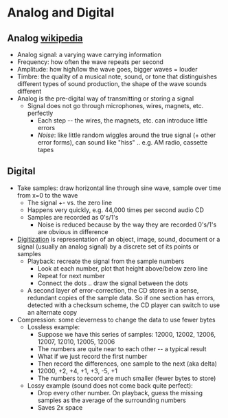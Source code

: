# Analog and Digital

## Analog [wikipedia](http://en.wikipedia.org/wiki/Analog_signal)
- Analog signal: a varying wave carrying information
- Frequency: how often the wave repeats per second
- Amplitude: how high/low the wave goes, bigger waves = louder
- Timbre:  the quality of a musical note, sound, or tone that distinguishes different types of sound production, the shape of the wave sounds different
- Analog is the pre-digital way of transmitting or storing a signal
  - Signal does not go through microphones, wires, magnets, etc. perfectly
    - Each step -- the wires, the magnets, etc. can introduce little errors
    - *Noise*: like little random wiggles around the true signal (+ other error forms), can sound like "hiss" .. e.g. AM radio, cassette tapes

## Digital
- Take samples: draw horizontal line through sine wave, sample over time from x=0 to the wave
  - The signal +- vs. the zero line
  - Happens very quickly, e.g. 44,000 times per second audio CD
  - Samples are recorded as 0's/1's
    - Noise is reduced because by the way they are recorded 0's/1's are obvious in difference
- [Digitization](http://en.wikipedia.org/wiki/Digitizing) is representation of an object, image, sound, document or a signal (usually an analog signal) by a discrete set of its points or samples
  - Playback: recreate the signal from the sample numbers
    - Look at each number, plot that height above/below zero line
    - Repeat for next number
    - Connect the dots .. draw the signal between the dots
  - A second layer of error-correction, the CD stores in a sense, redundant copies of the sample data. So if one section has errors, detected with a checksum scheme, the CD player can switch to use an alternate copy
- Compression: some cleverness to change the data to use fewer bytes
  - Lossless example:
    - Suppose we have this series of samples: 12000, 12002, 12006, 12007, 12010, 12005, 12006
    - The numbers are quite near to each other -- a typical result
    - What if we just record the first number
    - Then record the differences, one sample to the next (aka delta)
    - 12000, +2, +4, +1, +3, -5, +1
    - The numbers to record are much smaller (fewer bytes to store)
  - Lossy example (sound does not come back quite perfect):
    - Drop every other number. On playback, guess the missing samples as the average of the surrounding numbers
    - Saves 2x space
